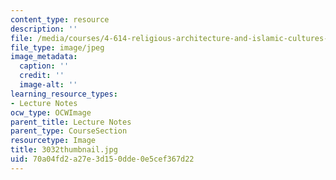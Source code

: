```yaml
---
content_type: resource
description: ''
file: /media/courses/4-614-religious-architecture-and-islamic-cultures-fall-2002/70a04fd2a27e3d150dde0e5cef367d22_3032thumbnail.jpg
file_type: image/jpeg
image_metadata:
  caption: ''
  credit: ''
  image-alt: ''
learning_resource_types:
- Lecture Notes
ocw_type: OCWImage
parent_title: Lecture Notes
parent_type: CourseSection
resourcetype: Image
title: 3032thumbnail.jpg
uid: 70a04fd2-a27e-3d15-0dde-0e5cef367d22
---
```

